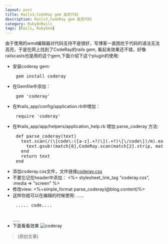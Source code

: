 ```yaml
---
layout: post
title: Rails3,CodeRay gem 高亮代码
description: Rails3,CodeRay gem 高亮代码
category: RubyOnRails
tags: [Rails, RubyGem]
---
```

由于使用的wmd编辑器对代码支持不是很好，写博客一直困扰于代码的语法无法高亮，于是在网上找到了CodeRay的rails gem, 看起来效果还不错，好像railscasts也是用的这个gem,下面介绍下这个plugin的使用:

 - 安装coderay gem:
<pre>
    gem install coderay
</pre>
 - 在Gemfile中添加：
<pre>
    gem 'coderay'
</pre>
 - 在#rails_app/config/application.rb中增加：
<pre>
    require 'coderay'
</pre>
 - 在#rails_app/app/helpers/application_help.rb 增加 parse_coderay 方法:
<pre>
    def parse_coderay(text)
      text.scan(/(\[code\:([a-z].+?)\](.+?)\[\/code\])/m).each do |match|
        text.gsub!(match[0],CodeRay.scan(match[2].strip, match[1].to_sym).div(:css => :class))
      end
      return text
    end
</pre>
 - 添加coderay.css文件，文件链接[coderay.css][1]
 - 不要忘记在header中添加：
    <%= stylesheet_link_tag "coderay.css", :media => "screen" %>
 - 修改view:
    <%=simple_format parse_coderay(@blog.content)%>
 - 这样你就可以在编辑的时候使用:
    ......
    <pre>
    ..... code....
    </pre>
    ......
 - 下面看看效果
![coderay][2]

> (原创文章)


  [1]: https://github.com/tim-tang/everyday/blob/master/public/stylesheets/coderay.css "coderay"
  [2]: http://cms.everyday-cn.com/system/pictures/941/large_code_ray.png?1319766033 "coderay"
